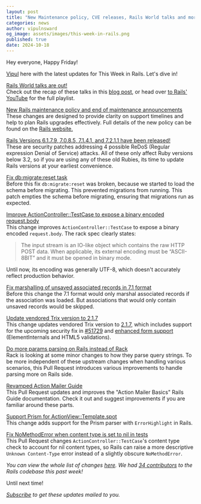 ```yaml
---
layout: post
title: "New Maintenance policy, CVE releases, Rails World talks and more!"
categories: news
author: vipulnsward
og_image: assets/images/this-week-in-rails.png
published: true
date: 2024-10-18
---
```


Hey everyone, Happy Friday! 

[Vipul](https://www.saeloun.com/team/vipul) here with the latest updates for This Week in Rails. Let's dive in!

[Rails World talks are out!](https://rubyonrails.org/2024/10/15/rails-world-2024-recap)  
Check out the recap of these talks in this [blog post](https://rubyonrails.org/2024/10/15/rails-world-2024-recap), 
or head over [to Rails' YouTube](https://www.youtube.com/watch?v=-cEn_83zRFw&list=PLHFP2OPUpCeb182aDN5cKZTuyjn3Tdbqx) for the full playlist.

[New Rails maintenance policy and end of maintenance announcements](https://rubyonrails.org/2024/10/15/new-maintenance-policy-and-eol-annouments)  
These changes are designed to provide clarity on support timelines and help to plan Rails upgrades effectively. 
Full details of the new policy can be found on the [Rails website.](https://rubyonrails.org/maintenance)

[Rails Versions 6.1.7.9, 7.0.8.5, 7.1.4.1, and 7.2.1.1 have been released!](https://rubyonrails.org/2024/10/15/Rails-Versions-7-0-8-5-7-1-4-1-and-7-2-1-1-have-been-released)  
These are security patches addressing 4 possible ReDoS (Regular expression Denial of Service) attacks.
All of these only affect Ruby versions below 3.2, so if you are using any of these old Rubies, its time to update Rails versions at your earliest convenience.

[Fix db:migrate:reset task](https://github.com/rails/rails/pull/53240)  
Before this fix `db:migrate:reset` was broken, because we started to load the schema before migrating. This prevented migrations from running. 
This patch empties the schema before migrating, ensuring that migrations run as expected.

[Improve ActionController::TestCase to expose a binary encoded request.body](https://github.com/rails/rails/pull/53298)  
This change improves `ActionController::TestCase` to expose a binary encoded `request.body`. The rack spec clearly states:

> The input stream is an IO-like object which contains the raw HTTP POST data.
> When applicable, its external encoding must be “ASCII-8BIT” and it must be opened in binary mode.

Until now, its encoding was generally UTF-8, which doesn't accurately reflect production behavior.

[Fix marshalling of unsaved associated records in 7.1 format](https://github.com/rails/rails/pull/53360)  
Before this change the 7.1 format would only marshal associated records if the association was loaded. 
But associations that would only contain unsaved records would be skipped.

[Update vendored Trix version to 2.1.7](https://github.com/rails/rails/pull/53329)  
This change updates vendored Trix version to [2.1.7](https://github.com/basecamp/trix/releases/tag/v2.1.7), which includes support for the upcoming security fix in [#51729](https://github.com/rails/rails/pull/51729) and [enhanced form support](https://github.com/basecamp/trix/pull/1190) (ElementInternals and HTML5 validations).

[Do more params parsing on Rails instead of Rack](https://github.com/rails/rails/pull/53193)  
Rack is looking at some minor changes to how they parse query strings. 
To be more independent of these upstream changes when handling various scenarios, 
this Pull Request introduces various improvements to handle parsing more on Rails side. 

[Revamped Action Mailer Guide](https://github.com/rails/rails/pull/52905)  
This Pull Request updates and improves the "Action Mailer Basics" Rails Guide documentation. 
Check it out and suggest improvements if you are familiar around these parts.

[Support Prism for ActionView::Template.spot](https://github.com/rails/rails/pull/53316)  
This change adds support for the Prism parser with `ErrorHighlight` in Rails.

[Fix NoMethodError when content type is set to nil in tests](https://github.com/rails/rails/pull/53325)  
This Pull Request changes `ActionController::TestCase`'s content type check to account for nil content types, 
so Rails can raise a more descriptive `Unknown Content-Type` error instead of a slightly obscure `NoMethodError`.

_You can view the whole list of changes [here](https://github.com/rails/rails/compare/@%7B2024-10-12%7D...main@%7B2024-10-18%7D)._
_We had [34 contributors](https://contributors.rubyonrails.org/contributors/in-time-window/20241012-20241018) to the Rails codebase this past week!_

Until next time!

_[Subscribe](https://world.hey.com/this.week.in.rails) to get these updates mailed to you._
